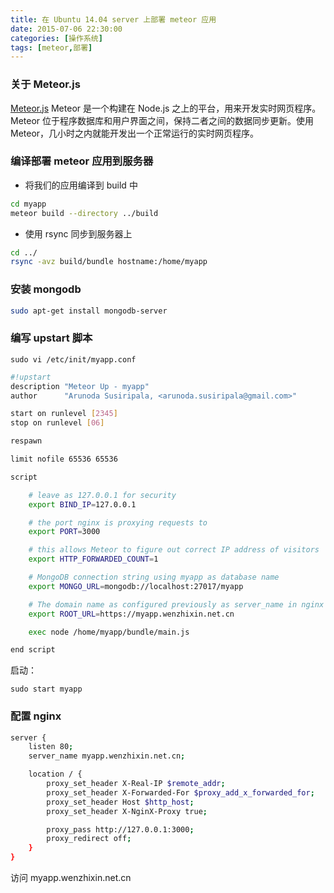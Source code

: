 ```yaml
---
title: 在 Ubuntu 14.04 server 上部署 meteor 应用
date: 2015-07-06 22:30:00
categories: [操作系统]
tags: [meteor,部署]
---
```


### 关于 Meteor.js

[Meteor.js](http://meteor.com/) Meteor 是一个构建在 Node.js 之上的平台，用来开发实时网页程序。Meteor 位于程序数据库和用户界面之间，保持二者之间的数据同步更新。使用 Meteor，几小时之内就能开发出一个正常运行的实时网页程序。

### 编译部署 meteor 应用到服务器

* 将我们的应用编译到 build 中
```bash
cd myapp
meteor build --directory ../build
```

* 使用 rsync 同步到服务器上
```bash
cd ../
rsync -avz build/bundle hostname:/home/myapp
```

### 安装 mongodb

```bash
sudo apt-get install mongodb-server
```

### 编写 upstart 脚本

```
sudo vi /etc/init/myapp.conf
```

```bash
#!upstart
description "Meteor Up - myapp"
author      "Arunoda Susiripala, <arunoda.susiripala@gmail.com>"

start on runlevel [2345]
stop on runlevel [06]

respawn

limit nofile 65536 65536

script

    # leave as 127.0.0.1 for security
    export BIND_IP=127.0.0.1

    # the port nginx is proxying requests to
    export PORT=3000

    # this allows Meteor to figure out correct IP address of visitors
    export HTTP_FORWARDED_COUNT=1

    # MongoDB connection string using myapp as database name
    export MONGO_URL=mongodb://localhost:27017/myapp

    # The domain name as configured previously as server_name in nginx
    export ROOT_URL=https://myapp.wenzhixin.net.cn

    exec node /home/myapp/bundle/main.js

end script
```

启动：
```
sudo start myapp
```

### 配置 nginx

```bash
server {
    listen 80; 
    server_name myapp.wenzhixin.net.cn;

    location / { 
        proxy_set_header X-Real-IP $remote_addr;
        proxy_set_header X-Forwarded-For $proxy_add_x_forwarded_for;
        proxy_set_header Host $http_host;
        proxy_set_header X-NginX-Proxy true;

        proxy_pass http://127.0.0.1:3000;
        proxy_redirect off;
    }
}
```

访问 myapp.wenzhixin.net.cn
